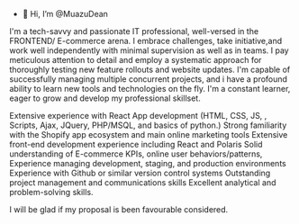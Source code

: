 - 👋 Hi, I’m @MuazuDean

I'm  a tech-savvy and passionate IT professional, well-versed in the FRONTEND/ E-commerce arena. I embrace challenges, take initiative,and  work well independently with minimal supervision as well as in teams. I  pay meticulous attention to detail and employ a systematic approach for thoroughly testing new feature rollouts and website updates. I'm  capable of successfully managing multiple concurrent projects, and i have a profound ability to learn new tools and technologies on the fly. I'm a constant learner, eager to grow and develop  my professional skillset.

Extensive experience with React App development (HTML, CSS, JS, , Scripts, Ajax, JQuery, PHP/MSQL, and basics of python.)
Strong familiarity with the Shopify app ecosystem and main online marketing tools
Extensive front-end development experience including React and Polaris
Solid understanding of E-commerce KPIs, online user behaviors/patterns,
Experience managing development, staging, and production environments
Experience with Github or similar version control systems
Outstanding project management and communications skills
Excellent analytical and problem-solving skills.

I will be glad if my proposal is been favourable considered.


<!---
MuazuDean/MuazuDean is a ✨ special ✨ repository because its `README.md` (this file) appears on your GitHub profile.
You can click the Preview link to take a look at your changes.
---> 
